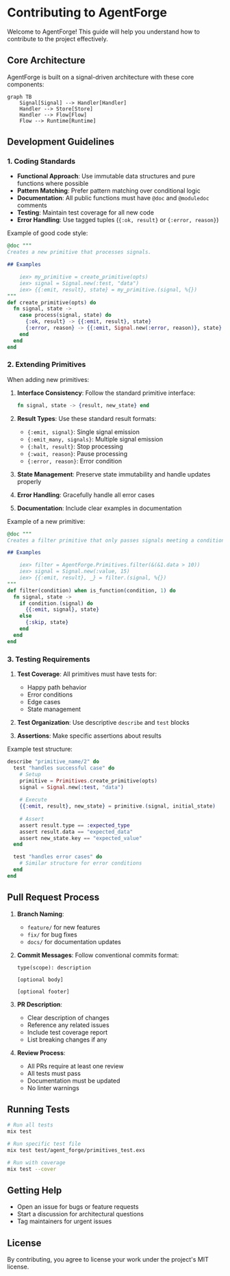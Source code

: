 # Contributing to AgentForge

Welcome to AgentForge! This guide will help you understand how to contribute to the project effectively.

## Core Architecture

AgentForge is built on a signal-driven architecture with these core components:

```mermaid
graph TB
    Signal[Signal] --> Handler[Handler]
    Handler --> Store[Store]
    Handler --> Flow[Flow]
    Flow --> Runtime[Runtime]
```

## Development Guidelines

### 1. Coding Standards

- **Functional Approach**: Use immutable data structures and pure functions where possible
- **Pattern Matching**: Prefer pattern matching over conditional logic
- **Documentation**: All public functions must have `@doc` and `@moduledoc` comments
- **Testing**: Maintain test coverage for all new code
- **Error Handling**: Use tagged tuples (`{:ok, result}` or `{:error, reason}`)

Example of good code style:

```elixir
@doc """
Creates a new primitive that processes signals.

## Examples

    iex> my_primitive = create_primitive(opts)
    iex> signal = Signal.new(:test, "data")
    iex> {{:emit, result}, state} = my_primitive.(signal, %{})
"""
def create_primitive(opts) do
  fn signal, state ->
    case process(signal, state) do
      {:ok, result} -> {{:emit, result}, state}
      {:error, reason} -> {{:emit, Signal.new(:error, reason)}, state}
    end
  end
end
```

### 2. Extending Primitives

When adding new primitives:

1. **Interface Consistency**: Follow the standard primitive interface:
   ```elixir
   fn signal, state -> {result, new_state} end
   ```

2. **Result Types**: Use these standard result formats:
   - `{:emit, signal}`: Single signal emission
   - `{:emit_many, signals}`: Multiple signal emission
   - `{:halt, result}`: Stop processing
   - `{:wait, reason}`: Pause processing
   - `{:error, reason}`: Error condition

3. **State Management**: Preserve state immutability and handle updates properly

4. **Error Handling**: Gracefully handle all error cases

5. **Documentation**: Include clear examples in documentation

Example of a new primitive:

```elixir
@doc """
Creates a filter primitive that only passes signals meeting a condition.

## Examples

    iex> filter = AgentForge.Primitives.filter(&(&1.data > 10))
    iex> signal = Signal.new(:value, 15)
    iex> {{:emit, result}, _} = filter.(signal, %{})
"""
def filter(condition) when is_function(condition, 1) do
  fn signal, state ->
    if condition.(signal) do
      {{:emit, signal}, state}
    else
      {:skip, state}
    end
  end
end
```

### 3. Testing Requirements

1. **Test Coverage**: All primitives must have tests for:
   - Happy path behavior
   - Error conditions
   - Edge cases
   - State management

2. **Test Organization**: Use descriptive `describe` and `test` blocks

3. **Assertions**: Make specific assertions about results

Example test structure:

```elixir
describe "primitive_name/2" do
  test "handles successful case" do
    # Setup
    primitive = Primitives.create_primitive(opts)
    signal = Signal.new(:test, "data")
    
    # Execute
    {{:emit, result}, new_state} = primitive.(signal, initial_state)
    
    # Assert
    assert result.type == :expected_type
    assert result.data == "expected_data"
    assert new_state.key == "expected_value"
  end

  test "handles error cases" do
    # Similar structure for error conditions
  end
end
```

## Pull Request Process

1. **Branch Naming**:
   - `feature/` for new features
   - `fix/` for bug fixes
   - `docs/` for documentation updates

2. **Commit Messages**: Follow conventional commits format:
   ```
   type(scope): description

   [optional body]

   [optional footer]
   ```

3. **PR Description**:
   - Clear description of changes
   - Reference any related issues
   - Include test coverage report
   - List breaking changes if any

4. **Review Process**:
   - All PRs require at least one review
   - All tests must pass
   - Documentation must be updated
   - No linter warnings

## Running Tests

```bash
# Run all tests
mix test

# Run specific test file
mix test test/agent_forge/primitives_test.exs

# Run with coverage
mix test --cover
```

## Getting Help

- Open an issue for bugs or feature requests
- Start a discussion for architectural questions
- Tag maintainers for urgent issues

## License

By contributing, you agree to license your work under the project's MIT license.
